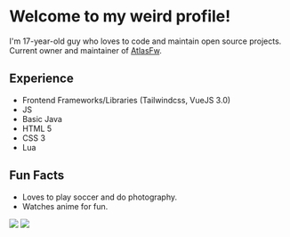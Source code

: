 # Welcome to my weird profile!
I'm 17-year-old guy who loves to code and maintain open source projects. Current owner and maintainer of [AtlasFw](https://github.com/AtlasFw).

## Experience
- Frontend Frameworks/Libraries (Tailwindcss, VueJS 3.0)
- JS
- Basic Java
- HTML 5
- CSS 3
- Lua

## Fun Facts
- Loves to play soccer and do photography.
- Watches anime for fun.

<img src="https://github-readme-stats.vercel.app/api?username=BombayV&count_private=true&include_all_commits=true&show_icons=true&theme=omni&custom_title=Bombay's Bad Stats"/>
<img src="https://komarev.com/ghpvc/?username=BombayV&style=flat-square"/>
